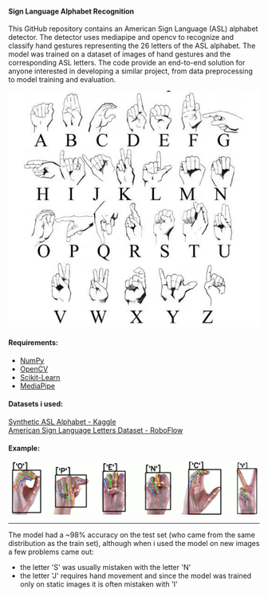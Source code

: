#### Sign Language Alphabet Recognition
This GitHub repository contains an American Sign Language (ASL) alphabet detector. The detector uses mediapipe and opencv to recognize and classify hand gestures representing the 26 letters of the ASL alphabet. The model was trained on a dataset of images of hand gestures and the corresponding ASL letters. The code provide an end-to-end solution for anyone interested in developing a similar project, from data preprocessing to model training and evaluation.

![](asl.png)

#### Requirements:
* [NumPy](http://www.numpy.org/)
* [OpenCV](https://docs.opencv.org/4.x/)
* [Scikit-Learn](https://scikit-learn.org/stable/getting_started.html)
* [MediaPipe](https://mediapipe.dev/)

#### Datasets i used:
[Synthetic ASL Alphabet - Kaggle](https://www.kaggle.com/datasets/lexset/synthetic-asl-alphabet) <br />
[American Sign Language Letters Dataset - RoboFlow](https://public.roboflow.com/object-detection/american-sign-language-letters)

#### Example:
![](example_image.png)

<hr>

The model had a ~98% accuracy on the test set (who came from the same distribution as the train set), although when i used the model on new images a few problems came out:

- the letter 'S' was usually mistaken with the letter 'N'
- the letter 'J' requires hand movement and since the model was trained only on static images it is often mistaken with 'I'
